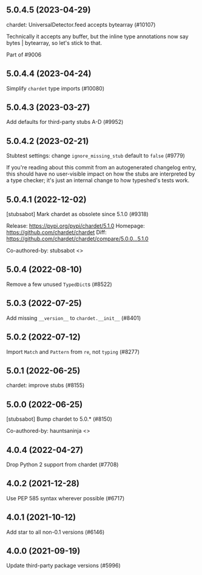 ## 5.0.4.5 (2023-04-29)

chardet: UniversalDetector.feed accepts bytearray (#10107)

Technically it accepts any buffer, but the inline type annotations
now say bytes | bytearray, so let's stick to that.

Part of #9006

## 5.0.4.4 (2023-04-24)

Simplify `chardet` type imports (#10080)

## 5.0.4.3 (2023-03-27)

Add defaults for third-party stubs A-D (#9952)

## 5.0.4.2 (2023-02-21)

Stubtest settings: change `ignore_missing_stub` default to `false` (#9779)

If you're reading about this commit from an autogenerated changelog entry, this should have no user-visible impact on how the stubs are interpreted by a type checker; it's just an internal change to how typeshed's tests work.

## 5.0.4.1 (2022-12-02)

[stubsabot] Mark chardet as obsolete since 5.1.0 (#9318)

Release: https://pypi.org/pypi/chardet/5.1.0
Homepage: https://github.com/chardet/chardet
Diff: https://github.com/chardet/chardet/compare/5.0.0...5.1.0

Co-authored-by: stubsabot <>

## 5.0.4 (2022-08-10)

Remove a few unused `TypedDict`s (#8522)

## 5.0.3 (2022-07-25)

Add missing `__version__` to `chardet.__init__` (#8401)

## 5.0.2 (2022-07-12)

Import `Match` and `Pattern` from `re`, not `typing` (#8277)

## 5.0.1 (2022-06-25)

chardet: improve stubs (#8155)

## 5.0.0 (2022-06-25)

[stubsabot] Bump chardet to 5.0.* (#8150)

Co-authored-by: hauntsaninja <>

## 4.0.4 (2022-04-27)

Drop Python 2 support from chardet (#7708)

## 4.0.2 (2021-12-28)

Use PEP 585 syntax wherever possible (#6717)

## 4.0.1 (2021-10-12)

Add star to all non-0.1 versions (#6146)

## 4.0.0 (2021-09-19)

Update third-party package versions (#5996)

